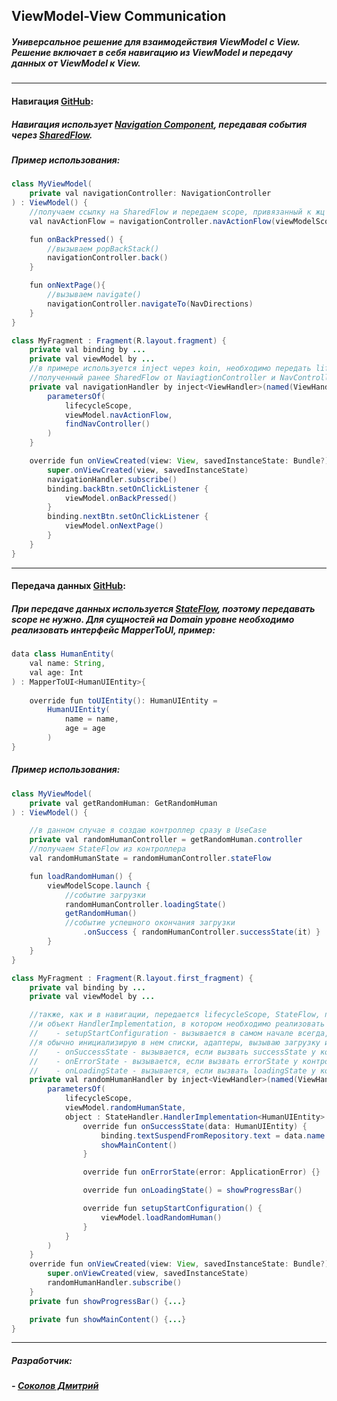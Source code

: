 ## ViewModel-View Communication

##### Универсальное решение для взаимодействия ViewModel с View. Решение включает в себя навигацию из ViewModel и передачу данных от ViewModel к View.

------------


#### Навигация [GitHub](https://github.com/Sokolov-Dmitriy/MVVMCommunication/tree/master/app/src/main/java/com/sokolovds/mvvmcommunication/presentation/utils/navigationHandler "GitHub"):
##### Навигация использует [Navigation Component](https://developer.android.com/guide/navigation "Navigation Component"), передавая события через [SharedFlow](https://kotlin.github.io/kotlinx.coroutines/kotlinx-coroutines-core/kotlinx.coroutines.flow/-shared-flow/ "SharedFlow").
##### Пример использования:
```java
class MyViewModel(
    private val navigationController: NavigationController
) : ViewModel() {
    //получаем ссылку на SharedFlow и передаем scope, привязанный к жц
    val navActionFlow = navigationController.navActionFlow(viewModelScope)

    fun onBackPressed() {
        //вызываем popBackStack()
        navigationController.back()
    }

    fun onNextPage(){
        //вызываем navigate()
        navigationController.navigateTo(NavDirections)
    }
}
```
```java
class MyFragment : Fragment(R.layout.fragment) {
    private val binding by ...
    private val viewModel by ...
    //в примере используется inject через koin, необходимо передать lifecycleScope, 
    //полученный ранее SharedFlow от NaviagtionController и NavController.
    private val navigationHandler by inject<ViewHandler>(named(ViewHandlerEnum.NAVIGATION)) {
        parametersOf(
            lifecycleScope,
            viewModel.navActionFlow,
            findNavController()
        )
    }

    override fun onViewCreated(view: View, savedInstanceState: Bundle?) {
        super.onViewCreated(view, savedInstanceState)
        navigationHandler.subscribe()
        binding.backBtn.setOnClickListener {
            viewModel.onBackPressed()
        }
        binding.nextBtn.setOnClickListener {
            viewModel.onNextPage()
        }
    }
}
```

------------


#### Передача данных [GitHub](https://github.com/Sokolov-Dmitriy/MVVMCommunication/tree/master/app/src/main/java/com/sokolovds/mvvmcommunication/presentation/utils/stateHandler "GitHub"):
##### При передаче данных используется [StateFlow](https://kotlin.github.io/kotlinx.coroutines/kotlinx-coroutines-core/kotlinx.coroutines.flow/-state-flow/index.html "StateFlow"), поэтому передавать scope не нужно. Для сущностей на Domain уровне необходимо реализовать интерфейс MapperToUI, пример:
```java
data class HumanEntity(
    val name: String,
    val age: Int
) : MapperToUI<HumanUIEntity>{
   
    override fun toUIEntity(): HumanUIEntity =
        HumanUIEntity(
            name = name,
            age = age
        )
}
```
##### Пример использования:
```java
class MyViewModel(
    private val getRandomHuman: GetRandomHuman
) : ViewModel() {

    //в данном случае я создаю контроллер сразу в UseCase
    private val randomHumanController = getRandomHuman.controller
    //получаем StateFlow из контроллера
    val randomHumanState = randomHumanController.stateFlow

    fun loadRandomHuman() {
        viewModelScope.launch {
            //событие загрузки
            randomHumanController.loadingState()
            getRandomHuman()
            //событие успешного окончания загрузки
                .onSuccess { randomHumanController.successState(it) }
        }
    }
}
```
```java
class MyFragment : Fragment(R.layout.first_fragment) {
    private val binding by ...
    private val viewModel by ...

    //также, как и в навигации, передается lifecycleScope, StateFlow, полученный из контроллера 
    //и объект HandlerImplementation, в котором необходимо реализовать 4 колбек функции: 
    //    - setupStartConfiguration - вызывается в самом начале всегда, это дефолтное значение для StateFlow,
    //я обычно инициализирую в нем списки, адаптеры, вызываю загрузку и т.д.
    //    - onSuccessState - вызывается, если вызвать successState у контроллера
    //    - onErrorState - вызывается, если вызвать errorState у контроллера
    //    - onLoadingState - вызывается, если вызвать loadingState у контроллера
    private val randomHumanHandler by inject<ViewHandler>(named(ViewHandlerEnum.RANDOM_HUMAN)) {
        parametersOf(
            lifecycleScope,
            viewModel.randomHumanState,
            object : StateHandler.HandlerImplementation<HumanUIEntity> {
                override fun onSuccessState(data: HumanUIEntity) {
                    binding.textSuspendFromRepository.text = data.name
                    showMainContent()
                }

                override fun onErrorState(error: ApplicationError) {}

                override fun onLoadingState() = showProgressBar()

                override fun setupStartConfiguration() {
                    viewModel.loadRandomHuman()
                }
            }
        )
    }
    override fun onViewCreated(view: View, savedInstanceState: Bundle?) {
        super.onViewCreated(view, savedInstanceState)
        randomHumanHandler.subscribe()
    }
    private fun showProgressBar() {...}

    private fun showMainContent() {...}
}
```

------------
##### Разработчик:
##### - [Соколов Дмитрий](https://github.com/Sokolov-Dmitriy "Соколов Дмитрий")
